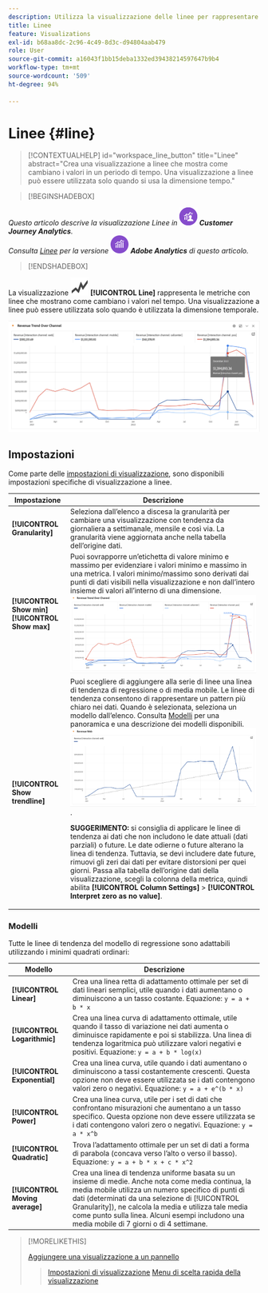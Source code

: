 ```yaml
---
description: Utilizza la visualizzazione delle linee per rappresentare i set di dati di visualizzazione (basati sul tempo).
title: Linee
feature: Visualizations
exl-id: b68aa8dc-2c96-4c49-8d3c-d94804aab479
role: User
source-git-commit: a16043f1bb15deba1332ed39438214597647b9b4
workflow-type: tm+mt
source-wordcount: '509'
ht-degree: 94%

---
```


# Linee {#line}

<!-- markdownlint-disable MD034 -->

>[!CONTEXTUALHELP]
>id="workspace_line_button"
>title="Linee"
>abstract="Crea una visualizzazione a linee che mostra come cambiano i valori in un periodo di tempo. Una visualizzazione a linee può essere utilizzata solo quando si usa la dimensione tempo."

<!-- markdownlint-enable MD034 -->


>[!BEGINSHADEBOX]

_Questo articolo descrive la visualizzazione Linee in_ ![CustomerJourneyAnalytics](/help/assets/icons/CustomerJourneyAnalytics.svg) _**Customer Journey Analytics**._<br/>_Consulta [Linee](https://experienceleague.adobe.com/it/docs/analytics/analyze/analysis-workspace/visualizations/line) per la versione_ ![AdobeAnalytics](/help/assets/icons/AdobeAnalytics.svg) _**Adobe Analytics** di questo articolo._

>[!ENDSHADEBOX]


La visualizzazione ![GraphTrend](/help/assets/icons/GraphTrend.svg) **[!UICONTROL Line]** rappresenta le metriche con linee che mostrano come cambiano i valori nel tempo. Una visualizzazione a linee può essere utilizzata solo quando è utilizzata la dimensione temporale.

![Visualizzazione a linee](assets/line-viz.png)


## Impostazioni

Come parte delle [impostazioni di visualizzazione](freeform-analysis-visualizations.md#settings), sono disponibili impostazioni specifiche di visualizzazione a linee.

| Impostazione | Descrizione |
|---|---|
| **[!UICONTROL Granularity]** | Seleziona dall’elenco a discesa la granularità per cambiare una visualizzazione con tendenza da giornaliera a settimanale, mensile e così via. La granularità viene aggiornata anche nella tabella dell’origine dati. |
| **[!UICONTROL Show min]** <br/>**[!UICONTROL Show max]** | Puoi sovrapporre un’etichetta di valore minimo e massimo per evidenziare i valori minimo e massimo in una metrica. I valori minimo/massimo sono derivati dai punti di dati visibili nella visualizzazione e non dall’intero insieme di valori all’interno di una dimensione.<br/>![Sovrapposizione con l&#39;etichetta di valore minimo e massimo.](assets/min-max-labels.png) |
| **[!UICONTROL Show trendline]** | Puoi scegliere di aggiungere alla serie di linee una linea di tendenza di regressione o di media mobile. Le linee di tendenza consentono di rappresentare un pattern più chiaro nei dati. Quando è selezionata, seleziona un modello dall’elenco. Consulta [Modelli](#models) per una panoramica e una descrizione dei modelli disponibili.<br/>![Linea di tendenza lineare](assets/show-linear-trendline.png).<p>**SUGGERIMENTO:** si consiglia di applicare le linee di tendenza ai dati che non includono le date attuali (dati parziali) o future. Le date odierne o future alterano la linea di tendenza. Tuttavia, se devi includere date future, rimuovi gli zeri dai dati per evitare distorsioni per quei giorni. Passa alla tabella dell’origine dati della visualizzazione, scegli la colonna della metrica, quindi abilita **[!UICONTROL Column Settings]** > **[!UICONTROL Interpret zero as no value]**.</p> |

### Modelli

Tutte le linee di tendenza del modello di regressione sono adattabili utilizzando i minimi quadrati ordinari:

| Modello | Descrizione |
| --- | --- |
| **[!UICONTROL Linear]** | Crea una linea retta di adattamento ottimale per set di dati lineari semplici, utile quando i dati aumentano o diminuiscono a un tasso costante. Equazione: `y = a + b * x` |
| **[!UICONTROL Logarithmic]** | Crea una linea curva di adattamento ottimale, utile quando il tasso di variazione nei dati aumenta o diminuisce rapidamente e poi si stabilizza. Una linea di tendenza logaritmica può utilizzare valori negativi e positivi. Equazione: `y = a + b * log(x)` |
| **[!UICONTROL Exponential]** | Crea una linea curva, utile quando i dati aumentano o diminuiscono a tassi costantemente crescenti. Questa opzione non deve essere utilizzata se i dati contengono valori zero o negativi. Equazione: `y = a + e^(b * x)` |
| **[!UICONTROL Power]** | Crea una linea curva, utile per i set di dati che confrontano misurazioni che aumentano a un tasso specifico. Questa opzione non deve essere utilizzata se i dati contengono valori zero o negativi. Equazione: `y = a * x^b` |
| **[!UICONTROL Quadratic]** | Trova l’adattamento ottimale per un set di dati a forma di parabola (concava verso l’alto o verso il basso). Equazione: `y = a + b * x + c * x^2` |
| **[!UICONTROL Moving average]** | Crea una linea di tendenza uniforme basata su un insieme di medie. Anche nota come media continua, la media mobile utilizza un numero specifico di punti di dati (determinati da una selezione di [!UICONTROL Granularity]), ne calcola la media e utilizza tale media come punto sulla linea. Alcuni esempi includono una media mobile di 7 giorni o di 4 settimane. |

>[!MORELIKETHIS]
>
>[Aggiungere una visualizzazione a un pannello](/help/analysis-workspace/visualizations/freeform-analysis-visualizations.md#add-visualizations-to-a-panel)
>>[Impostazioni di visualizzazione](/help/analysis-workspace/visualizations/freeform-analysis-visualizations.md#settings)
>>[Menu di scelta rapida della visualizzazione](/help/analysis-workspace/visualizations/freeform-analysis-visualizations.md#context-menu)
>

